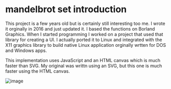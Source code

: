 # mandelbrot set introduction

This project is a few years old but is certainly still interesting too me. I wrote it orginally in 2016 and just updated it. I based the functions on Borland Graphics. When I started programming I worked on a project that used that library for creating a UI. I actually ported it to Linux and integrated with the X11 graphics library to build native Linux application orginally wrtten for DOS and Windows apps. 

This implementation uses JavaScript and an HTML canvas which is much faster than SVG.  My original was writtn using an SVG, but this one is much faster using the HTML canvas.

![image](https://user-images.githubusercontent.com/5507643/150658841-1deba9cc-b3a4-4ad5-8bb1-d1d3f29a025c.png)


